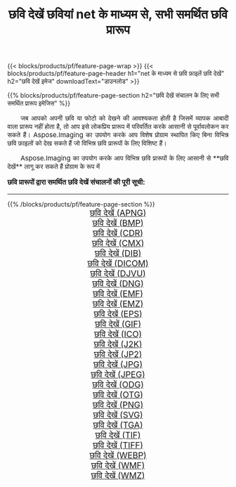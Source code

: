 ﻿---
title: छवि देखें छवियां net के माध्यम से, सभी समर्थित छवि प्रारूप 
weight: 3920
url: /hi/net/viewer/ 
lang: hi
langdirlevel: 2
locales: zh-hans,ja,it,ru,de,es,fr,nl,id,lt,pl,pt,vi,tr,ko,zh-hant,ar,hi,th,sv,cs,uk,he
description: Aspose.Imaging का उपयोग करके आप net के माध्यम से आसानी से छवि देखें चित्र बना सकते हैं
---

{{< blocks/products/pf/feature-page-wrap >}}
{{< blocks/products/pf/feature-page-header h1="net के माध्यम से छवि फ़ाइलें छवि देखें" h2="छवि देखें इमेज" downloadText="डाउनलोड" >}}


{{% blocks/products/pf/feature-page-section  h2="छवि देखें संचालन के लिए सभी समर्थित प्रारूप इमेजिस" %}}
<p align="justify" style="text-indent:2em;font-size:15px;">
जब आपको अपनी छवि या फोटो को देखने की आवश्यकता होती है जिसमें व्यापक आबादी वाला प्रारूप नहीं होता है, तो आप इसे लोकप्रिय प्रारूप में परिवर्तित करके आसानी से पूर्वावलोकन कर सकते हैं। Aspose.Imaging का उपयोग करके आप विशेष प्रोग्राम स्थापित किए बिना विभिन्न छवि फ़ाइलों को देख सकते हैं जो विभिन्न छवि प्रारूपों के लिए विशिष्ट हैं।
</p>
<p align="justify" style="text-indent:2em;font-size:15px;">
Aspose.Imaging का उपयोग करके आप विभिन्न छवि प्रारूपों के लिए आसानी से **छवि देखें** लागू कर सकते हैं प्रोग्राम के रूप में
</p>
<h3 style="margin-top:16px;">
छवि प्रारूपों द्वारा समर्थित छवि देखें संचालनों की पूरी सूची:
</h3>
<hr/>
{{% /blocks/products/pf/feature-page-section %}}
<div class="container-fluid productfamilypage bg-gray">
    <div class="convertypes bg-gray agp-content section">
        <div class="container">
		<div class="row other-converters" style="gap: 10px;font-size: 19px;text-align:center;">
		    <div class='col-md-3 other-converter remove-lp remove-rp'><a href="/imaging/hi/net/viewer/apng/" style="padding:15px;">छवि देखें (APNG)</a></div><div class='col-md-3 other-converter remove-lp remove-rp'><a href="/imaging/hi/net/viewer/bmp/" style="padding:15px;">छवि देखें (BMP)</a></div><div class='col-md-3 other-converter remove-lp remove-rp'><a href="/imaging/hi/net/viewer/cdr/" style="padding:15px;">छवि देखें (CDR)</a></div><div class='col-md-3 other-converter remove-lp remove-rp'><a href="/imaging/hi/net/viewer/cmx/" style="padding:15px;">छवि देखें (CMX)</a></div><div class='col-md-3 other-converter remove-lp remove-rp'><a href="/imaging/hi/net/viewer/dib/" style="padding:15px;">छवि देखें (DIB)</a></div><div class='col-md-3 other-converter remove-lp remove-rp'><a href="/imaging/hi/net/viewer/dicom/" style="padding:15px;">छवि देखें (DICOM)</a></div><div class='col-md-3 other-converter remove-lp remove-rp'><a href="/imaging/hi/net/viewer/djvu/" style="padding:15px;">छवि देखें (DJVU)</a></div><div class='col-md-3 other-converter remove-lp remove-rp'><a href="/imaging/hi/net/viewer/dng/" style="padding:15px;">छवि देखें (DNG)</a></div><div class='col-md-3 other-converter remove-lp remove-rp'><a href="/imaging/hi/net/viewer/emf/" style="padding:15px;">छवि देखें (EMF)</a></div><div class='col-md-3 other-converter remove-lp remove-rp'><a href="/imaging/hi/net/viewer/emz/" style="padding:15px;">छवि देखें (EMZ)</a></div><div class='col-md-3 other-converter remove-lp remove-rp'><a href="/imaging/hi/net/viewer/eps/" style="padding:15px;">छवि देखें (EPS)</a></div><div class='col-md-3 other-converter remove-lp remove-rp'><a href="/imaging/hi/net/viewer/gif/" style="padding:15px;">छवि देखें (GIF)</a></div><div class='col-md-3 other-converter remove-lp remove-rp'><a href="/imaging/hi/net/viewer/ico/" style="padding:15px;">छवि देखें (ICO)</a></div><div class='col-md-3 other-converter remove-lp remove-rp'><a href="/imaging/hi/net/viewer/j2k/" style="padding:15px;">छवि देखें (J2K)</a></div><div class='col-md-3 other-converter remove-lp remove-rp'><a href="/imaging/hi/net/viewer/jp2/" style="padding:15px;">छवि देखें (JP2)</a></div><div class='col-md-3 other-converter remove-lp remove-rp'><a href="/imaging/hi/net/viewer/jpg/" style="padding:15px;">छवि देखें (JPG)</a></div><div class='col-md-3 other-converter remove-lp remove-rp'><a href="/imaging/hi/net/viewer/jpeg/" style="padding:15px;">छवि देखें (JPEG)</a></div><div class='col-md-3 other-converter remove-lp remove-rp'><a href="/imaging/hi/net/viewer/odg/" style="padding:15px;">छवि देखें (ODG)</a></div><div class='col-md-3 other-converter remove-lp remove-rp'><a href="/imaging/hi/net/viewer/otg/" style="padding:15px;">छवि देखें (OTG)</a></div><div class='col-md-3 other-converter remove-lp remove-rp'><a href="/imaging/hi/net/viewer/png/" style="padding:15px;">छवि देखें (PNG)</a></div><div class='col-md-3 other-converter remove-lp remove-rp'><a href="/imaging/hi/net/viewer/svg/" style="padding:15px;">छवि देखें (SVG)</a></div><div class='col-md-3 other-converter remove-lp remove-rp'><a href="/imaging/hi/net/viewer/tga/" style="padding:15px;">छवि देखें (TGA)</a></div><div class='col-md-3 other-converter remove-lp remove-rp'><a href="/imaging/hi/net/viewer/tif/" style="padding:15px;">छवि देखें (TIF)</a></div><div class='col-md-3 other-converter remove-lp remove-rp'><a href="/imaging/hi/net/viewer/tiff/" style="padding:15px;">छवि देखें (TIFF)</a></div><div class='col-md-3 other-converter remove-lp remove-rp'><a href="/imaging/hi/net/viewer/webp/" style="padding:15px;">छवि देखें (WEBP)</a></div><div class='col-md-3 other-converter remove-lp remove-rp'><a href="/imaging/hi/net/viewer/wmf/" style="padding:15px;">छवि देखें (WMF)</a></div><div class='col-md-3 other-converter remove-lp remove-rp'><a href="/imaging/hi/net/viewer/wmz/" style="padding:15px;">छवि देखें (WMZ)</a></div>
                </div>
        </div>
    </div>
</div>
<br/>
